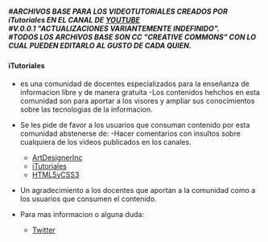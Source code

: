 <h5>#ARCHIVOS BASE PARA LOS VIDEOTUTORIALES CREADOS POR iTutoriales EN EL CANAL DE <a href="http://youtube.com/user/ArtDesignerInc">YOUTUBE</a>
<br>#V.0.0.1  "ACTUALIZACIONES VARIANTEMENTE INDEFINIDO".<br>
#TODOS LOS ARCHIVOS BASE SON CC "CREATIVE COMMONS" CON LO CUAL PUEDEN EDITARLO AL GUSTO DE CADA QUIEN.</h5>

<h4>iTutoriales</h4>

+ es una comunidad de docentes especializados para la enseñanza de informacion libre y de manera gratuita
  -Los contenidos hehchos en esta comunidad son para aportar a los visores y ampliar sus conocimientos sobre  las
  tecnologias de la informacion.

+ Se les pide de favor a los usuarios que consuman contenido por esta comunidad abstenerse de:
  -Hacer comentarios con insultos sobre cualquiera de los videos publicados en los canales.
    - <a href="http://youtube.com/user/ArtDesignerInc">ArtDesignerInc</a>
    - <a href="http://youtube.com/user/iTutorialees">iTutoriales</a>
    - <a href="http://youtube.com/user/HTML5yCSS3">HTML5yCSS3</a>

+ Un agradecimiento a los docentes que aportan a la comunidad como a los usuarios que consumen el contenido.

+ Para mas informacion o alguna duda:
  - <a href="http://twitter.com/klinsmannf">Twitter</a>
    